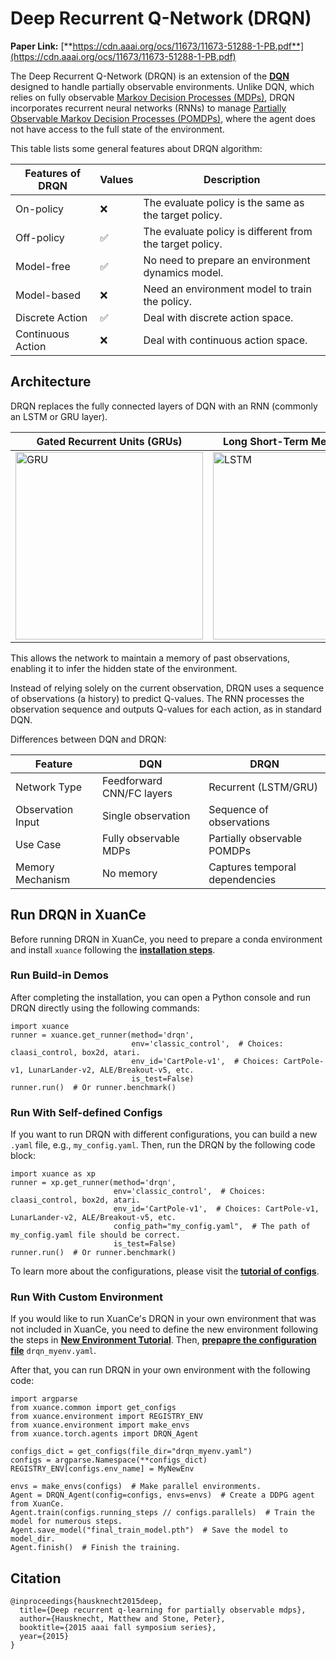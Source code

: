 # Deep Recurrent Q-Network (DRQN)

**Paper Link:** [**https://cdn.aaai.org/ocs/11673/11673-51288-1-PB.pdf**](https://cdn.aaai.org/ocs/11673/11673-51288-1-PB.pdf)

The Deep Recurrent Q-Network (DRQN) is an extension of the 
[**DQN**](dqn.md) designed to handle partially observable environments. 
Unlike DQN, which relies on fully observable 
[Markov Decision Processes (MDPs)](https://en.wikipedia.org/wiki/Markov_decision_process), 
DRQN incorporates recurrent neural networks (RNNs) to manage 
[Partially Observable Markov Decision Processes (POMDPs)](https://en.wikipedia.org/wiki/Partially_observable_Markov_decision_process), 
where the agent does not have access to the full state of the environment.

This table lists some general features about DRQN algorithm:

| Features of DRQN  | Values | Description                                              |
|-------------------|--------|----------------------------------------------------------|
| On-policy         | ❌      | The evaluate policy is the same as the target policy.    |
| Off-policy        | ✅      | The evaluate policy is different from the target policy. | 
| Model-free        | ✅      | No need to prepare an environment dynamics model.        | 
| Model-based       | ❌      | Need an environment model to train the policy.           | 
| Discrete Action   | ✅      | Deal with discrete action space.                         |   
| Continuous Action | ❌      | Deal with continuous action space.                       |

## Architecture

DRQN replaces the fully connected layers of DQN with an RNN (commonly an LSTM or GRU layer).

| Gated Recurrent Units (GRUs)                                                         | Long Short-Term Memory (LSTM)                                                          |
|--------------------------------------------------------------------------------------|----------------------------------------------------------------------------------------|
| <img src="../../../../_static/figures/algo_framework/GRU.png" alt="GRU" width="300"> | <img src="../../../../_static/figures/algo_framework/LSTM.png" alt="LSTM" width="300"> |

This allows the network to maintain a memory of past observations, enabling it to infer the hidden state of the environment.

Instead of relying solely on the current observation, 
DRQN uses a sequence of observations (a history) to predict Q-values.
The RNN processes the observation sequence and outputs Q-values for each action, as in standard DQN.

Differences between DQN and DRQN:

| Feature           | DQN                       | DRQN                           |
|-------------------|---------------------------|--------------------------------|
| Network Type      | Feedforward CNN/FC layers | Recurrent (LSTM/GRU)           |
| Observation Input | Single observation        | Sequence of observations       |
| Use Case          | Fully observable MDPs     | Partially observable POMDPs    |
| Memory Mechanism  | No memory                 | Captures temporal dependencies |

## Run DRQN in XuanCe

Before running DRQN in XuanCe, you need to prepare a conda environment and install ``xuance`` following 
the [**installation steps**](./../../usage/installation.rst#install-xuance).

### Run Build-in Demos

After completing the installation, you can open a Python console and run DRQN directly using the following commands:

```python3
import xuance
runner = xuance.get_runner(method='drqn',
                           env='classic_control',  # Choices: claasi_control, box2d, atari.
                           env_id='CartPole-v1',  # Choices: CartPole-v1, LunarLander-v2, ALE/Breakout-v5, etc.
                           is_test=False)
runner.run()  # Or runner.benchmark()
```

### Run With Self-defined Configs

If you want to run DRQN with different configurations, you can build a new ``.yaml`` file, e.g., ``my_config.yaml``.
Then, run the DRQN by the following code block:

```python3
import xuance as xp
runner = xp.get_runner(method='drqn',
                       env='classic_control',  # Choices: claasi_control, box2d, atari.
                       env_id='CartPole-v1',  # Choices: CartPole-v1, LunarLander-v2, ALE/Breakout-v5, etc.
                       config_path="my_config.yaml",  # The path of my_config.yaml file should be correct.
                       is_test=False)
runner.run()  # Or runner.benchmark()
```

To learn more about the configurations, please visit the 
[**tutorial of configs**](./../../api/configs/configuration_examples.rst).

### Run With Custom Environment

If you would like to run XuanCe's DRQN in your own environment that was not included in XuanCe, 
you need to define the new environment following the steps in 
[**New Environment Tutorial**](./../../usage/custom_env/custom_drl_env.rst).
Then, [**prepapre the configuration file**](./../../usage/custom_env/custom_drl_env.rst#step-2-create-the-config-file-and-read-the-configurations) 
 ``drqn_myenv.yaml``.

After that, you can run DRQN in your own environment with the following code:

```python3
import argparse
from xuance.common import get_configs
from xuance.environment import REGISTRY_ENV
from xuance.environment import make_envs
from xuance.torch.agents import DRQN_Agent

configs_dict = get_configs(file_dir="drqn_myenv.yaml")
configs = argparse.Namespace(**configs_dict)
REGISTRY_ENV[configs.env_name] = MyNewEnv

envs = make_envs(configs)  # Make parallel environments.
Agent = DRQN_Agent(config=configs, envs=envs)  # Create a DDPG agent from XuanCe.
Agent.train(configs.running_steps // configs.parallels)  # Train the model for numerous steps.
Agent.save_model("final_train_model.pth")  # Save the model to model_dir.
Agent.finish()  # Finish the training.
```

## Citation

```{code-block} bash
@inproceedings{hausknecht2015deep,
  title={Deep recurrent q-learning for partially observable mdps},
  author={Hausknecht, Matthew and Stone, Peter},
  booktitle={2015 aaai fall symposium series},
  year={2015}
}
```
